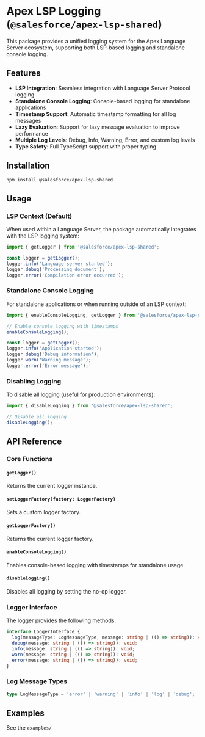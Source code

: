 # Apex LSP Logging (`@salesforce/apex-lsp-shared`)

This package provides a unified logging system for the Apex Language Server ecosystem, supporting both LSP-based logging and standalone console logging.

## Features

- **LSP Integration**: Seamless integration with Language Server Protocol logging
- **Standalone Console Logging**: Console-based logging for standalone applications
- **Timestamp Support**: Automatic timestamp formatting for all log messages
- **Lazy Evaluation**: Support for lazy message evaluation to improve performance
- **Multiple Log Levels**: Debug, Info, Warning, Error, and custom log levels
- **Type Safety**: Full TypeScript support with proper typing

## Installation

```bash
npm install @salesforce/apex-lsp-shared
```

## Usage

### LSP Context (Default)

When used within a Language Server, the package automatically integrates with the LSP logging system:

```typescript
import { getLogger } from '@salesforce/apex-lsp-shared';

const logger = getLogger();
logger.info('Language server started');
logger.debug('Processing document');
logger.error('Compilation error occurred');
```

### Standalone Console Logging

For standalone applications or when running outside of an LSP context:

```typescript
import { enableConsoleLogging, getLogger } from '@salesforce/apex-lsp-shared';

// Enable console logging with timestamps
enableConsoleLogging();

const logger = getLogger();
logger.info('Application started');
logger.debug('Debug information');
logger.warn('Warning message');
logger.error('Error message');
```

### Disabling Logging

To disable all logging (useful for production environments):

```typescript
import { disableLogging } from '@salesforce/apex-lsp-shared';

// Disable all logging
disableLogging();
```

## API Reference

### Core Functions

#### `getLogger()`

Returns the current logger instance.

#### `setLoggerFactory(factory: LoggerFactory)`

Sets a custom logger factory.

#### `getLoggerFactory()`

Returns the current logger factory.

#### `enableConsoleLogging()`

Enables console-based logging with timestamps for standalone usage.

#### `disableLogging()`

Disables all logging by setting the no-op logger.

### Logger Interface

The logger provides the following methods:

```typescript
interface LoggerInterface {
  log(messageType: LogMessageType, message: string | (() => string)): void;
  debug(message: string | (() => string)): void;
  info(message: string | (() => string)): void;
  warn(message: string | (() => string)): void;
  error(message: string | (() => string)): void;
}
```

### Log Message Types

```typescript
type LogMessageType = 'error' | 'warning' | 'info' | 'log' | 'debug';
```

## Examples

See the `examples/`
